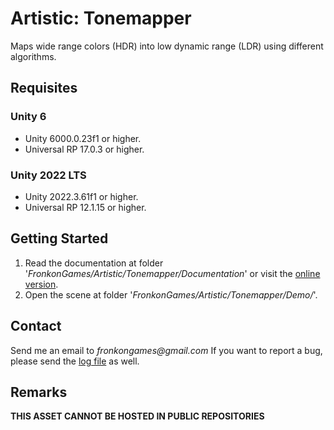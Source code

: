# Artistic: Tonemapper

Maps wide range colors (HDR) into low dynamic range (LDR) using different algorithms.

## Requisites

### Unity 6

* Unity 6000.0.23f1 or higher.
* Universal RP 17.0.3 or higher. 

### Unity 2022 LTS

* Unity 2022.3.61f1 or higher.
* Universal RP 12.1.15 or higher. 

## Getting Started

1. Read the documentation at folder '_FronkonGames/Artistic/Tonemapper/Documentation_' or visit the [online version](https://fronkongames.github.io/store/artistic.html).
2. Open the scene at folder '_FronkonGames/Artistic/Tonemapper/Demo/_'.

## Contact

Send me an email to _fronkongames@gmail.com_ If you want to report a bug, please send the [log file](https://docs.unity3d.com/Manual/LogFiles.html) as well.

## Remarks

**THIS ASSET CANNOT BE HOSTED IN PUBLIC REPOSITORIES**
